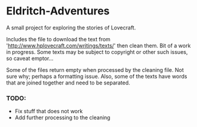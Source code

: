 # Eldritch-Adventures
A small project for exploring the stories of Lovecraft.

Includes the file to download the text from 'http://www.hplovecraft.com/writings/texts/' then clean them. Bit of a work in progress. Some texts may be subject to copyright or other such issues, so caveat emptor...

Some of the files return empty when processed by the cleaning file. Not sure why; perhaps a formatting issue. Also, some of the texts have words that are joined together and need to be separated.

### TODO:
- Fix stuff that does not work
- Add further processing to the cleaning
